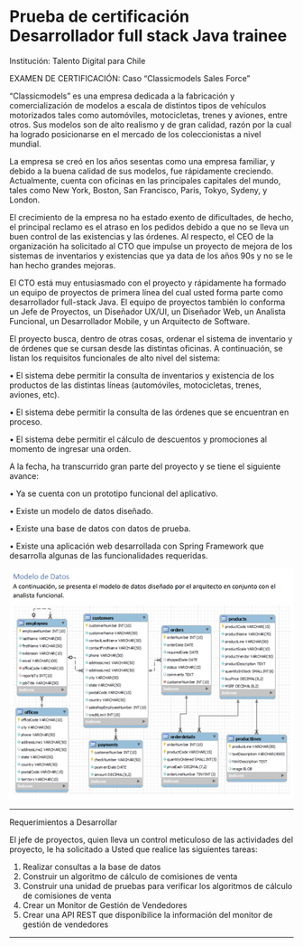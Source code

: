 # Prueba de certificación Desarrollador full stack Java trainee

Institución: Talento Digital para Chile

EXAMEN DE CERTIFICACIÓN: Caso “Classicmodels Sales Force”

“Classicmodels” es una empresa dedicada a la fabricación y comercialización de modelos a escala de distintos tipos de vehículos motorizados tales como automóviles, motocicletas, trenes y aviones, entre otros. Sus modelos son de alto realismo y de gran calidad, razón por la cual ha logrado posicionarse en el mercado de los coleccionistas a nivel mundial.

La empresa se creó en los años sesentas como una empresa familiar, y debido a la buena calidad de sus modelos, fue rápidamente creciendo. Actualmente, cuenta con oficinas en las principales capitales del mundo, tales como New York, Boston, San Francisco, Paris, Tokyo, Sydeny, y London.

El crecimiento de la empresa no ha estado exento de dificultades, de hecho, el principal reclamo es el atraso en los pedidos debido a que no se lleva un buen control de las existencias y las órdenes. Al respecto, el CEO de la organización ha solicitado al CTO que impulse un proyecto de mejora de los sistemas de inventarios y existencias que ya data de los años 90s y no se le han hecho grandes mejoras.

El CTO está muy entusiasmado con el proyecto y rápidamente ha formado un equipo de proyectos de primera línea del cual usted forma parte como desarrollador full-stack Java. El equipo de proyectos también lo conforma un Jefe de Proyectos, un Diseñador UX/UI, un Diseñador Web, un Analista Funcional, un Desarrollador Mobile, y un Arquitecto de Software.

El proyecto busca, dentro de otras cosas, ordenar el sistema de inventario y de órdenes que se cursan desde las distintas oficinas. A continuación, se listan los requisitos funcionales de alto nivel del sistema:

• El sistema debe permitir la consulta de inventarios y existencia de los productos de las distintas líneas (automóviles, motocicletas, trenes, aviones, etc).

• El sistema debe permitir la consulta de las órdenes que se encuentran en proceso.

• El sistema debe permitir el cálculo de descuentos y promociones al momento de ingresar una orden.

A la fecha, ha transcurrido gran parte del proyecto y se tiene el siguiente avance:

• Ya se cuenta con un prototipo funcional del aplicativo.

• Existe un modelo de datos diseñado.

• Existe una base de datos con datos de prueba.

• Existe una aplicación web desarrollada con Spring Framework que desarrolla algunas de las funcionalidades requeridas.



![](https://raw.githubusercontent.com/eliseoOrellana/classicmodels/main/bd.png?token=GHSAT0AAAAAACIVWG6QW7IKQSYBHQGYTEO2ZOUBFEA)


----
Requerimientos a Desarrollar

El jefe de proyectos, quien lleva un control meticuloso de las actividades del proyecto, le ha solicitado a Usted que realice las siguientes tareas:
1. Realizar consultas a la base de datos
2. Construir un algoritmo de cálculo de comisiones de venta
3. Construir una unidad de pruebas para verificar los algoritmos de cálculo de comisiones de venta
4. Crear un Monitor de Gestión de Vendedores
5. Crear una API REST que disponibilice la información del monitor de gestión de vendedores

----



